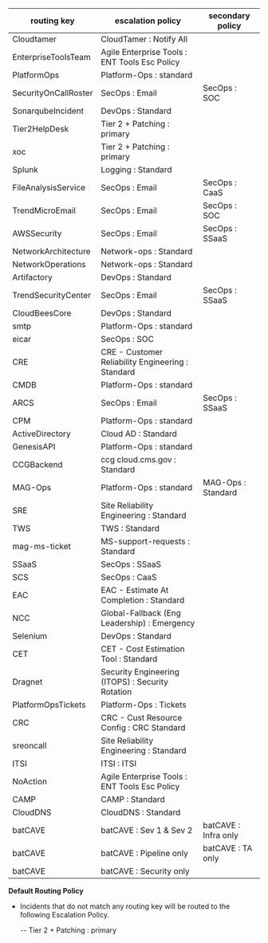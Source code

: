 | routing key | escalation policy | secondary policy |
| ----------- | ----------------- | ---------------- |
|Cloudtamer | CloudTamer : Notify All |
|EnterpriseToolsTeam|Agile Enterprise Tools : ENT Tools Esc Policy|
|PlatformOps|Platform-Ops : standard|
|SecurityOnCallRoster|SecOps : Email | SecOps : SOC|
|SonarqubeIncident|DevOps : Standard|
|Tier2HelpDesk|Tier 2 + Patching : primary|
|xoc|Tier 2 + Patching : primary|
|Splunk|Logging : Standard|
|FileAnalysisService|SecOps : Email | SecOps : CaaS|
|TrendMicroEmail|SecOps : Email | SecOps : SOC|
|AWSSecurity|SecOps : Email | SecOps : SSaaS|
|NetworkArchitecture|Network-ops : Standard|
|NetworkOperations|Network-ops : Standard|
|Artifactory|DevOps : Standard|
|TrendSecurityCenter|SecOps : Email | SecOps : SSaaS|
|CloudBeesCore|DevOps : Standard|
|smtp|Platform-Ops : standard|
|eicar|SecOps : SOC|
|CRE|CRE - Customer Reliability Engineering : Standard|
|CMDB|Platform-Ops : standard|
|ARCS|SecOps : Email|SecOps : SSaaS|
|CPM|Platform-Ops : standard|
|ActiveDirectory|Cloud AD : Standard|
|GenesisAPI|Platform-Ops : standard|
|CCGBackend|ccg cloud.cms.gov : Standard|
|MAG-Ops|Platform-Ops : standard|MAG-Ops : Standard|
|SRE|Site Reliability Engineering : Standard|
|TWS|TWS : Standard|
|mag-ms-ticket|MS-support-requests : Standard|
|SSaaS|SecOps : SSaaS|
|SCS|SecOps : CaaS|
|EAC|EAC - Estimate At Completion : Standard|
|NCC|Global-Fallback (Eng Leadership) : Emergency|
|Selenium|DevOps : Standard|
|CET|CET - Cost Estimation Tool : Standard|
|Dragnet|Security Engineering (ITOPS) : Security Rotation|
|PlatformOpsTickets|Platform-Ops : Tickets|
|CRC|CRC - Cust Resource Config : CRC Standard|
|sreoncall|Site Reliability Engineering : Standard|
|ITSI|ITSI : ITSI|
|NoAction|Agile Enterprise Tools : ENT Tools Esc Policy|
|CAMP|CAMP : Standard|
|CloudDNS|CloudDNS : Standard|
|batCAVE|batCAVE : Sev 1 & Sev 2|batCAVE : Infra only|
|batCAVE|batCAVE : Pipeline only|batCAVE : TA only|
|batCAVE|batCAVE : Security only|

**Default Routing Policy**

- Incidents that do not match any routing key will be routed to the following Escalation Policy.

    -- Tier 2 + Patching : primary
